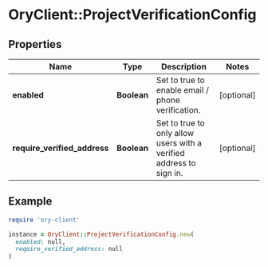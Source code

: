 # OryClient::ProjectVerificationConfig

## Properties

| Name | Type | Description | Notes |
| ---- | ---- | ----------- | ----- |
| **enabled** | **Boolean** | Set to true to enable email / phone verification. | [optional] |
| **require_verified_address** | **Boolean** | Set to true to only allow users with a verified address to sign in. | [optional] |

## Example

```ruby
require 'ory-client'

instance = OryClient::ProjectVerificationConfig.new(
  enabled: null,
  require_verified_address: null
)
```

